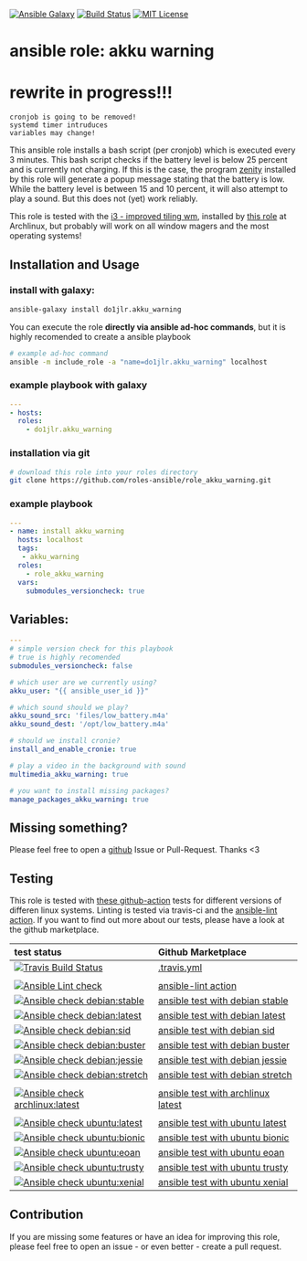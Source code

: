 [![Ansible Galaxy](https://raw.githubusercontent.com/roles-ansible/role_akku_warning/master/.github/galaxy.svg?sanitize=true)](https://galaxy.ansible.com/do1jlr/akku_warning) [![Build Status](https://travis-ci.org/roles-ansible/role_akku_warning.svg?branch=master)](https://travis-ci.org/roles-ansible/role_akku_warning) [![MIT License](https://raw.githubusercontent.com/roles-ansible/role_akku_warning/master/.github/license.svg?sanitize=true)](https://github.com/roles-ansible/role_akku_warning/blob/master/LICENSE)

ansible role: akku warning
==========================

# rewrite in progress!!!
```
cronjob is going to be removed!
systemd timer intruduces
variables may change!
```


This ansible role installs a bash script (per cronjob) which is executed every 3 minutes. This bash script checks if the battery level is below 25 percent and is currently not charging. If this is the case, the program [zenity](https://de.wikipedia.org/wiki/Zenity) installed by this role will generate a popup message stating that the battery is low.
While the battery level is between 15 and 10 percent, it will also attempt to play a sound. But this does not (yet) work reliably.

This role is tested with the [i3 - improved tiling wm](https://i3wm.org/), installed by [this role](https://github.com/chaos-bodensee/role-i3wm.git) at Archlinux, but probably will work on all window magers and the most operating systems!

 Installation and Usage
------------------------

### install with galaxy:
```bash
ansible-galaxy install do1jlr.akku_warning
```

You can execute the role **directly via ansible ad-hoc commands**, but it is highly recomended to create a ansible playbook
```bash
# example ad-hoc command
ansible -m include_role -a "name=do1jlr.akku_warning" localhost
```

### example playbook with galaxy
```yaml
---
- hosts:
  roles:
    - do1jlr.akku_warning
```

### installation via git
```bash
# download this role into your roles directory
git clone https://github.com/roles-ansible/role_akku_warning.git
```

### example playbook
```yaml
---
- name: install akku_warning
  hosts: localhost
  tags:
   - akku_warning
  roles:
    - role_akku_warning
  vars:
    submodules_versioncheck: true
```

 Variables:
-----------
```yaml
---
# simple version check for this playbook
# true is highly recomended
submodules_versioncheck: false

# which user are we currently using?
akku_user: "{{ ansible_user_id }}"

# which sound should we play?
akku_sound_src: 'files/low_battery.m4a'
akku_sound_dest: '/opt/low_battery.m4a'

# should we install cronie?
install_and_enable_cronie: true

# play a video in the background with sound
multimedia_akku_warning: true

# you want to install missing packages?
manage_packages_akku_warning: true
```


 Missing something?
----------------
Please feel free to open a [github](https://github.com/roles-ansible/role_akku_warning.git) Issue or Pull-Request. Thanks <3

 Testing
----------
This role is tested with [these github-action](https://github.com/search?q=topic%3Acheck-ansible+topic%3Agithub-actions+org%3Aroles-ansible&type=Repositories) tests for different versions of differen linux systems. Linting is tested via travis-ci and the  [ansible-lint action](https://github.com/marketplace/actions/ansible-lint).
If you want to find out more about our tests, please have a look at the github marketplace.

| test status | Github Marketplace |
| :---------  | :----------------  |
| [![Travis Build Status](https://travis-ci.org/roles-ansible/role_akku_warning.svg?branch=master)](https://travis-ci.org/roles-ansible/role_akku_warning) | [.travis.yml](https://github.com/roles-ansible/role_akku_warning/blob/master/.travis.yml) |
|||
| [![Ansible Lint check](https://github.com/roles-ansible/role_akku_warning/workflows/Ansible%20Lint%20check/badge.svg)](https://github.com/roles-ansible/role_akku_warning/actions?query=workflow%3A%22Ansible+Lint+check%22) | [ansible-lint action](https://github.com/marketplace/actions/ansible-lint)
| [![Ansible check debian:stable](https://github.com/roles-ansible/role_akku_warning/workflows/Ansible%20check%20debian:stable/badge.svg)](https://github.com/roles-ansible/role_akku_warning/actions?query=workflow%3A%22Ansible+check+debian%3Astable%22) | [ansible test with debian stable](https://github.com/marketplace/actions/check-ansible-debian-stable) |
| [![Ansible check debian:latest](https://github.com/roles-ansible/role_akku_warning/workflows/Ansible%20check%20debian:latest/badge.svg)](https://github.com/roles-ansible/role_akku_warning/actions?query=workflow%3A%22Ansible+check+debian%3Alatest%22) | [ansible test with debian latest](https://github.com/marketplace/actions/check-ansible-debian-latest) |
| [![Ansible check debian:sid](https://github.com/roles-ansible/role_akku_warning/workflows/Ansible%20check%20debian:sid/badge.svg)](https://github.com/roles-ansible/role_akku_warning/actions?query=workflow%3A%22Ansible+check+debian%3Asid%22) | [ansible test with debian sid](https://github.com/marketplace/actions/check-ansible-debian-sid) |
| [![Ansible check debian:buster](https://github.com/roles-ansible/role_akku_warning/workflows/Ansible%20check%20debian:buster/badge.svg)](https://github.com/roles-ansible/role_akku_warning/actions?query=workflow%3A%22Ansible+check+debian%3Abuster%22) | [ansible test with debian buster](https://github.com/marketplace/actions/check-ansible-debian-buster) |
| [![Ansible check debian:jessie](https://github.com/roles-ansible/role_akku_warning/workflows/Ansible%20check%20debian:jessie/badge.svg)](https://github.com/roles-ansible/role_akku_warning/actions?query=workflow%3A%22Ansible+check+debian%3Ajessie%22) | [ansible test with debian jessie](https://github.com/marketplace/actions/check-ansible-debian-jessie) |
| [![Ansible check debian:stretch](https://github.com/roles-ansible/role_akku_warning/workflows/Ansible%20check%20debian:stretch/badge.svg)](https://github.com/roles-ansible/role_akku_warning/actions?query=workflow%3A%22Ansible+check+debian%3Astretch%22) | [ansible test with debian stretch](https://github.com/marketplace/actions/check-ansible-debian-stretch) |
| | |
| [![Ansible check archlinux:latest](https://github.com/roles-ansible/role_akku_warning/workflows/Ansible%20check%20archlinux:latest/badge.svg)](https://github.com/roles-ansible/role_akku_warning/actions?query=workflow%3A%22Ansible+check+archlinux%3Alatest%22) | [ansible test with archlinux latest](https://github.com/marketplace/actions/check-ansible-archlinux-latest) |
| | |
| [![Ansible check ubuntu:latest](https://github.com/roles-ansible/role_akku_warning/workflows/Ansible%20check%20ubuntu:latest/badge.svg)](https://github.com/roles-ansible/role_akku_warning/actions?query=workflow%3A%22Ansible+check+ubuntu%3Alatest%22) | [ansible test with ubuntu latest](https://github.com/marketplace/actions/check-ansible-ubuntu-latest) |
| [![Ansible check ubuntu:bionic](https://github.com/roles-ansible/role_akku_warning/workflows/Ansible%20check%20ubuntu:bionic/badge.svg)](https://github.com/roles-ansible/role_akku_warning/actions?query=workflow%3A%22Ansible+check+ubuntu%3Abionic%22) | [ansible test with ubuntu bionic](https://github.com/marketplace/actions/check-ansible-ubuntu-bionic) |
| [![Ansible check ubuntu:eoan](https://github.com/roles-ansible/role_akku_warning/workflows/Ansible%20check%20ubuntu:eoan/badge.svg)](https://github.com/roles-ansible/role_akku_warning/actions?query=workflow%3A%22Ansible+check+ubuntu%3Aeoan%22) | [ansible test with ubuntu eoan](https://github.com/marketplace/actions/check-ansible-ubuntu-eoan) |
| [![Ansible check ubuntu:trusty](https://github.com/roles-ansible/role_akku_warning/workflows/Ansible%20check%20ubuntu:trusty/badge.svg)](https://github.com/roles-ansible/role_akku_warning/actions?query=workflow%3A%22Ansible+check+ubuntu%3Atrusty%22) | [ansible test with ubuntu trusty](https://github.com/marketplace/actions/check-ansible-ubuntu-trusty) |
| [![Ansible check ubuntu:xenial](https://github.com/roles-ansible/role_akku_warning/workflows/Ansible%20check%20ubuntu:xenial/badge.svg)](https://github.com/roles-ansible/role_akku_warning/actions?query=workflow%3A%22Ansible+check+ubuntu%3Axenial%22) | [ansible test with ubuntu xenial](https://github.com/marketplace/actions/check-ansible-ubuntu-xenial) |

 Contribution
------------
If you are missing some features or have an idea for improving this role, please feel free to open an issue - or even better - create a pull request.
